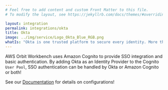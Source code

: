 ```yaml
---
# Feel free to add content and custom Front Matter to this file.
# To modify the layout, see https://jekyllrb.com/docs/themes/#overriding-theme-defaults

layout: integration
permalink: integrations/okta
title: Okta
image: ../img/service/Logo_Okta_Blue_RGB.png
whatIs: "Okta is one trusted platform to secure every identity. More than 10,000 organizations trust Okta’s software and APIs to sign in, authorize and manage users."
---
```

AWS Orbit Workbench uses Amazon Cognito to provide SSO integration and basic authentication.  By adding Okta as an Identity Provider to the Cognito `User Pool`, SSO authentication can be handled by Okta or Amazon Cognito or both!

See our [Documentation](/aws-orbit-workbench/okta-integration) for details on configurations!